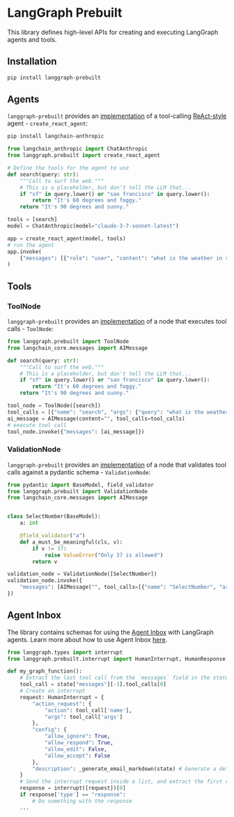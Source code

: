 # LangGraph Prebuilt

This library defines high-level APIs for creating and executing LangGraph agents and tools.

## Installation

```bash
pip install langgraph-prebuilt
```

## Agents

`langgraph-prebuilt` provides an [implementation](https://langchain-ai.github.io/langgraph/reference/prebuilt/#langgraph.prebuilt.chat_agent_executor.create_react_agent) of a tool-calling [ReAct-style](https://langchain-ai.github.io/langgraph/concepts/agentic_concepts/#react-implementation) agent - `create_react_agent`:

```bash
pip install langchain-anthropic
```

```python
from langchain_anthropic import ChatAnthropic
from langgraph.prebuilt import create_react_agent

# Define the tools for the agent to use
def search(query: str):
    """Call to surf the web."""
    # This is a placeholder, but don't tell the LLM that...
    if "sf" in query.lower() or "san francisco" in query.lower():
        return "It's 60 degrees and foggy."
    return "It's 90 degrees and sunny."

tools = [search]
model = ChatAnthropic(model="claude-3-7-sonnet-latest")

app = create_react_agent(model, tools)
# run the agent
app.invoke(
    {"messages": [{"role": "user", "content": "what is the weather in sf"}]},
)
```

## Tools

### ToolNode

`langgraph-prebuilt` provides an [implementation](https://langchain-ai.github.io/langgraph/reference/prebuilt/#langgraph.prebuilt.tool_node.ToolNode) of a node that executes tool calls - `ToolNode`:

```python
from langgraph.prebuilt import ToolNode
from langchain_core.messages import AIMessage

def search(query: str):
    """Call to surf the web."""
    # This is a placeholder, but don't tell the LLM that...
    if "sf" in query.lower() or "san francisco" in query.lower():
        return "It's 60 degrees and foggy."
    return "It's 90 degrees and sunny."

tool_node = ToolNode([search])
tool_calls = [{"name": "search", "args": {"query": "what is the weather in sf"}, "id": "1"}]
ai_message = AIMessage(content="", tool_calls=tool_calls)
# execute tool call
tool_node.invoke({"messages": [ai_message]})
```

### ValidationNode

`langgraph-prebuilt` provides an [implementation](https://langchain-ai.github.io/langgraph/reference/prebuilt/#langgraph.prebuilt.tool_validator.ValidationNode) of a node that validates tool calls against a pydantic schema - `ValidationNode`:

```python
from pydantic import BaseModel, field_validator
from langgraph.prebuilt import ValidationNode
from langchain_core.messages import AIMessage


class SelectNumber(BaseModel):
    a: int

    @field_validator("a")
    def a_must_be_meaningful(cls, v):
        if v != 37:
            raise ValueError("Only 37 is allowed")
        return v

validation_node = ValidationNode([SelectNumber])
validation_node.invoke({
    "messages": [AIMessage("", tool_calls=[{"name": "SelectNumber", "args": {"a": 42}, "id": "1"}])]
})
```

## Agent Inbox

The library contains schemas for using the [Agent Inbox](https://github.com/langchain-ai/agent-inbox) with LangGraph agents. Learn more about how to use Agent Inbox [here](https://github.com/langchain-ai/agent-inbox#interrupts).

```python
from langgraph.types import interrupt
from langgraph.prebuilt.interrupt import HumanInterrupt, HumanResponse

def my_graph_function():
    # Extract the last tool call from the `messages` field in the state
    tool_call = state["messages"][-1].tool_calls[0]
    # Create an interrupt
    request: HumanInterrupt = {
        "action_request": {
            "action": tool_call['name'],
            "args": tool_call['args']
        },
        "config": {
            "allow_ignore": True,
            "allow_respond": True,
            "allow_edit": False,
            "allow_accept": False
        },
        "description": _generate_email_markdown(state) # Generate a detailed markdown description.
    }
    # Send the interrupt request inside a list, and extract the first response
    response = interrupt([request])[0]
    if response['type'] == "response":
        # Do something with the response
    ...
```